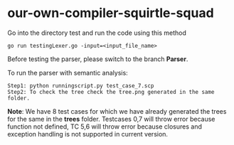 # our-own-compiler-squirtle-squad

Go into the directory test and run the code using this method

```
go run testingLexer.go -input=<input_file_name>
```

Before testing the parser, please switch to the branch **Parser**. 

To run the parser with semantic analysis:

```
Step1: python runningscript.py test_case_7.scp
Step2: To check the tree check the tree.png generated in the same folder.
```
**Note**: We have 8 test cases for which we have already generated the trees for the same in the **trees** folder. Testcases 0,7 will throw error because function not defined, TC 5,6 will throw error because closures and exception handling is not supported in current version.